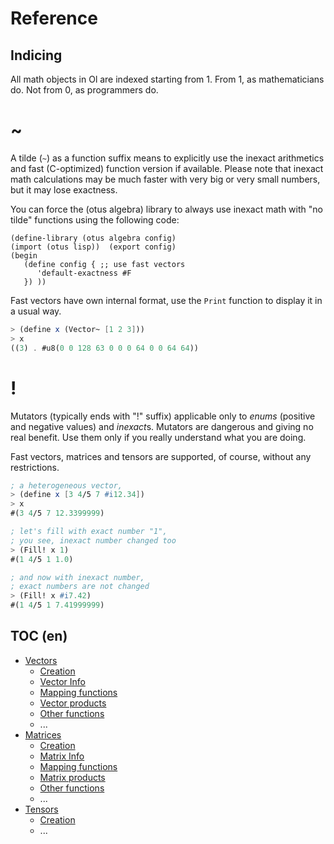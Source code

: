 Reference
=========

Indicing
--------

All math objects in Ol are indexed starting from 1. From 1, as mathematicians do. Not from 0, as programmers do.


# ~
A tilde (`~`) as a function suffix means to explicitly use the inexact arithmetics and fast (C-optimized) function version if available. Please note that inexact math calculations may be much faster with very big or very small numbers, but it may lose exactness.

You can force the (otus algebra) library to always use inexact math with "no tilde" functions using the following code:
```
(define-library (otus algebra config)
(import (otus lisp))  (export config)
(begin
   (define config { ;; use fast vectors
      'default-exactness #F
   }) ))
```

Fast vectors have own internal format, use the `Print` function to display it in a usual way.
  ```scheme
  > (define x (Vector~ [1 2 3]))
  > x
  ((3) . #u8(0 0 128 63 0 0 0 64 0 0 64 64))
  ```

# !
Mutators (typically ends with "!" suffix) applicable only to *enums* (positive and negative values) and *inexact*s. Mutators are dangerous and giving no real benefit. Use them only if you really understand what you are doing.

Fast vectors, matrices and tensors are supported, of course, without any restrictions.

  ```scheme
  ; a heterogeneous vector,
  > (define x [3 4/5 7 #i12.34])
  > x
  #(3 4/5 7 12.3399999)

  ; let's fill with exact number "1",
  ; you see, inexact number changed too
  > (Fill! x 1)
  #(1 4/5 1 1.0)

  ; and now with inexact number,
  ; exact numbers are not changed
  > (Fill! x #i7.42)
  #(1 4/5 1 7.41999999)
  ```


TOC (en)
---

- [Vectors](reference/en/vector.md)
  - [Creation](reference/en/vector.md#creation)
  - [Vector Info](reference/en/vector.md#vector-info)
  - [Mapping functions](reference/en/vector.md#mapping-functions)
  - [Vector products](reference/en/vector.md#vector-products)
  - [Other functions](reference/en/vector.md#other-functions)
  - ...
- [Matrices](reference/en/matrices.md)
  - [Creation](reference/en/matrices.md#creation)
  - [Matrix Info](reference/en/matrices.md#matrix-info)
  - [Mapping functions](reference/en/matrices.md#mapping-functions)
  - [Matrix products](reference/en/matrices.md#matrix-products)
  - [Other functions](reference/en/matrices.md#other-functions)
  - ...
- [Tensors](reference/en/tensors.md)
  - [Creation](reference/en/tensor.md#creation)
  - ...
